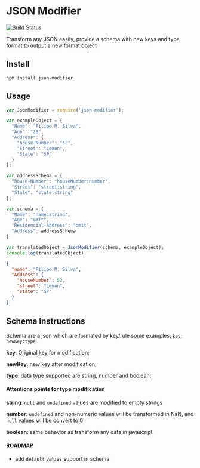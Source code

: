 # JSON Modifier

 [![Build Status](https://travis-ci.org/flpms/json-modifier.svg?branch=master)](https://travis-ci.org/flpms/json-modifier)

Transform any JSON easily, provide a schema with new keys and type format to output a new format object

## Install

`npm install json-modifier`

## Usage

``` javascript
var JsonModifier = require('json-modifier');

var exampleObject = {
  "Name": "Filipe M. Silva",
  "Age": "28",
  "Address": {
    "house-Number": "52",
    "Street": "Lemon",
    "State": "SP"
  }
};

var addressSchema = {
  "house-Number": "houseNumber:number",
  "Street": "street:string",
  "State": "state:string"
};

var schema = {
  "Name": "name:string",
  "Age": "omit",
  "Residencial-Address": "omit",
  "Address": addressSchema
}

var translatedObject = JsonModifier(schema, exampleObject);
console.log(translatedObject);
```
```JSON
{
  "name": "Filipe M. Silva",
  "Address": {
    "houseNumber": 52,
    "street": "Lemon",
    "state": "SP"
  }
}
```

## Schema instructions

Schema are a json which are formated by key/rule some examples:
`key`: `newKey:type`


**key**: Original key for modification;

**newKey**: new key after modification;

**type**: data type supported are string, number and boolean;

#### Attentions points for type modification


**string**: `null` and `undefined` values are modified to empty strings

**number**: `undefined` and non-numeric values will be transformed in NaN, and `null` values will be convert to 0

**boolean**: same behavior as transform any data in javascript

#### ROADMAP

- add `default` values support in schema
